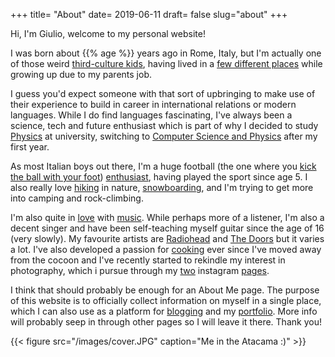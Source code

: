 +++
title= "About"
date= 2019-06-11
draft= false
slug="about"
+++

Hi, I'm Giulio, welcome to my personal website!

I was born about {{% age %}} years ago in Rome, Italy, but I'm actually one of those weird [third-culture kids](https://en.wikipedia.org/wiki/Third_culture_kid), having lived in a [few different places](https://drive.google.com/open?id=1ByVrBiG0zU4PPVqlGd1QQJbR2gzAq-Bc&usp=sharing) while growing up due to my parents job.

I guess you'd expect someone with that sort of upbringing to make use of their experience to build in career in international relations or modern languages. While I do find languages fascinating, I've always been a science, tech and future enthusiast which is part of why I decided to study [Physics](https://www.dur.ac.uk/physics/undergraduate/courses/bscphys/) at university, switching to [Computer Science and Physics](http://www.maths.dur.ac.uk/php/natural.sciences.php?dept1=comp&dept2=phys&programme=jh_bsc) after my first year.

As most Italian boys out there, I'm a huge football (the one where you [kick the ball with your foot](https://bit.ly/2M1qXlN)) [enthusiast](https://bit.ly/2PpOSxi), having played the sport since age 5. I also really love [hiking](https://bit.ly/2YXRghV) in nature, [snowboarding](https://bit.ly/2LXGZwP), and I'm trying to get more into camping and rock-climbing.

I'm also quite in [love](https://open.spotify.com/user/thesofakillers?si=kWtQZOZjRQCpYb-AhcIT6Q) with [music](https://www.last.fm/user/giuliostarace). While perhaps more of a listener, I'm also a decent singer and have been self-teaching myself guitar since the age of 16 (very slowly). My favourite artists are [Radiohead](https://en.wikipedia.org/wiki/Radiohead) and [The Doors](https://en.wikipedia.org/wiki/The_Doors) but it varies a lot. I've also developed a passion for [cooking](https://bit.ly/35uRLmi) ever since I've moved away from the cocoon and I've recently started to rekindle my interest in photography, which i pursue through my [two](https://instagram.com/thesofakillers) instagram [pages](https://instagram.com/luxannorum).

I think that should probably be enough for an About Me page. The purpose of this website is to officially collect information on myself in a single place, which I can also use as a platform for [blogging](/posts/why-blog) and my [portfolio](/projects/). More info will probably seep in through other pages so I will leave it there. Thank you!

{{< figure src="/images/cover.JPG" caption="Me in the Atacama :)" >}}
